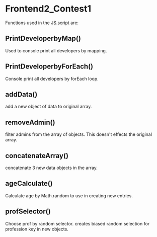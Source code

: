 # Frontend2_Contest1

Functions used in the JS.script are:

## PrintDeveloperbyMap()
  Used to console print all developers by mapping.
  
## PrintDeveloperbyForEach()
  Console print all developers by forEach loop.
  
## addData()
  add a new object of data to original array.
  
## removeAdmin()
  filter admins from the array of objects. This doesn't effects the original array.
  
## concatenateArray()
  concatenate 3 new data objects in the array. 
  
## ageCalculate()
  Calculate age by Math.random to use in creating new entries.
  
## profSelector()
   Choose prof by random selector. creates biased random selection for profession key in new objects.
